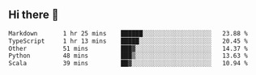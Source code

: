 ## Hi there 👋

<!--
**whirlun/whirlun** is a ✨ _special_ ✨ repository because its `README.md` (this file) appears on your GitHub profile.

Here are some ideas to get you started:

- 🔭 I’m currently working on ...
- 🌱 I’m currently learning ...
- 👯 I’m looking to collaborate on ...
- 🤔 I’m looking for help with ...
- 💬 Ask me about ...
- 📫 How to reach me: ...
- 😄 Pronouns: ...
- ⚡ Fun fact: ...
-->
<!--START_SECTION:waka-->

```txt
Markdown       1 hr 25 mins    ██████░░░░░░░░░░░░░░░░░░░   23.88 %
TypeScript     1 hr 13 mins    █████░░░░░░░░░░░░░░░░░░░░   20.45 %
Other          51 mins         ███▓░░░░░░░░░░░░░░░░░░░░░   14.37 %
Python         48 mins         ███▒░░░░░░░░░░░░░░░░░░░░░   13.63 %
Scala          39 mins         ██▓░░░░░░░░░░░░░░░░░░░░░░   10.94 %
```

<!--END_SECTION:waka-->
